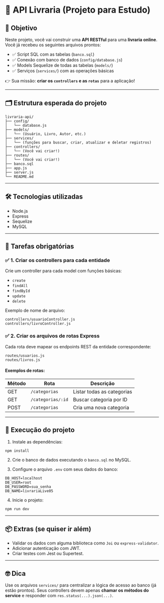 
# 📘 API Livraria (Projeto para Estudo)

## 📌 Objetivo

Neste projeto, você vai construir uma **API RESTful** para uma **livraria online**. Você já recebeu os seguintes arquivos prontos:

- ✅ Script SQL com as tabelas (`banco.sql`)
- ✅ Conexão com banco de dados (`config/database.js`)
- ✅ Models Sequelize de todas as tabelas (`models/`)
- ✅ Serviços (`services/`) com as operações básicas

👉 Sua missão: **criar os `controllers` e as `rotas`** para a aplicação!

---

## 🗂 Estrutura esperada do projeto

```
livraria-api/
├── config/
│   └── database.js
├── models/
│   └── (Usuário, Livro, Autor, etc.)
├── services/
│   └── (funções para buscar, criar, atualizar e deletar registros)
├── controllers/
│   └── (Você vai criar!)
├── routes/
│   └── (Você vai criar!)
├── banco.sql
├── app.js
├── server.js
└── README.md
```

---

## 🛠 Tecnologias utilizadas

- Node.js
- Express
- Sequelize
- MySQL

---

## 🎯 Tarefas obrigatórias

### ✅ 1. Criar os **controllers** para cada entidade

Crie um controller para cada model com funções básicas:

- `create`
- `findAll`
- `findById`
- `update`
- `delete`

Exemplo de nome de arquivo:

```
controllers/usuarioController.js
controllers/livroController.js
```

### ✅ 2. Criar os **arquivos de rotas** Express

Cada rota deve mapear os endpoints REST da entidade correspondente:

```
routes/usuarios.js
routes/livros.js
```

#### Exemplos de rotas:

| Método | Rota            | Descrição                       |
|--------|------------------|----------------------------------|
| GET    | `/categorias`      | Listar todas as categorias        |
| GET    | `/categorias/:id`  | Buscar categoria por ID            |
| POST   | `/categorias`      | Cria uma nova categoria            |


---

## 🚀 Execução do projeto

1. Instale as dependências:

```
npm install
```

2. Crie o banco de dados executando o `banco.sql` no MySQL.

3. Configure o arquivo `.env` com seus dados do banco:

```
DB_HOST=localhost
DB_USER=root
DB_PASSWORD=sua_senha
DB_NAME=livrariaLive05
```

4. Inicie o projeto:

```
npm run dev
```

---

## 📦 Extras (se quiser ir além)

- Validar os dados com alguma biblioteca como `Joi` ou `express-validator`.
- Adicionar autenticação com JWT.
- Criar testes com Jest ou Supertest.

---

## 🤓 Dica

Use os arquivos `services/` para centralizar a lógica de acesso ao banco (já estão prontos). Seus controllers devem apenas **chamar os métodos do service** e responder com `res.status(...).json(...)`.



